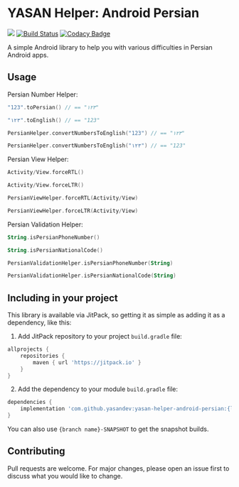 # YASAN Helper: Android Persian
[![](https://jitpack.io/v/yasandev/yasan-helper-android-persian.svg)](https://jitpack.io/#yasandev/yasan-helper-android-persian) [![Build Status](https://travis-ci.com/yasandev/yasan-helper-android-persian.svg?branch=main)](https://travis-ci.com/yasandev/yasan-helper-android-persian) [![Codacy Badge](https://app.codacy.com/project/badge/Grade/6ccea925d07d44d380a623a10e38ad0a)](https://www.codacy.com/gh/yasandev/yasan-helper-android-persian/dashboard?utm_source=github.com&amp;utm_medium=referral&amp;utm_content=yasandev/yasan-helper-android-persian&amp;utm_campaign=Badge_Grade)

A simple Android library to help you with various difficulties in Persian Android apps.

## Usage
Persian Number Helper:
```kotlin
"123".toPersian() // == "۱۲٣"

"۱۲٣".toEnglish() // == "123"

PersianHelper.convertNumbersToEnglish("123") // == "۱۲٣"

PersianHelper.convertNumbersToEnglish("۱۲٣") // == "123"
```

Persian View Helper:
```kotlin
Activity/View.forceRTL() 

Activity/View.forceLTR() 

PersianViewHelper.forceRTL(Activity/View)

PersianViewHelper.forceLTR(Activity/View)
```

Persian Validation Helper:
```kotlin
String.isPersianPhoneNumber() 

String.isPersianNationalCode() 

PersianValidationHelper.isPersianPhoneNumber(String)

PersianValidationHelper.isPersianNationalCode(String)
```

## Including in your project
This library is available via JitPack, so getting it as simple as adding it as a dependency, like this:

1.  Add JitPack repository to your project `build.gradle` file:
```gradle
allprojects {
    repositories {
        maven { url 'https://jitpack.io' }
    }
}
```
2.  Add the dependency to your module `build.gradle` file:
```gradle
dependencies {
    implementation 'com.github.yasandev:yasan-helper-android-persian:{latest version}'
}
```

You can also use `{branch name}-SNAPSHOT` to get the snapshot builds.

## Contributing
Pull requests are welcome. For major changes, please open an issue first to discuss what you would like to change.
